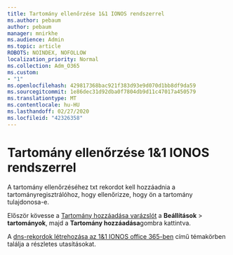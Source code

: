 ```yaml
---
title: Tartomány ellenőrzése 1&1 IONOS rendszerrel
ms.author: pebaum
author: pebaum
manager: mnirkhe
ms.audience: Admin
ms.topic: article
ROBOTS: NOINDEX, NOFOLLOW
localization_priority: Normal
ms.collection: Adm_O365
ms.custom:
- "1"
ms.openlocfilehash: 429817368bac921f383d93e9d070d1bb8df9da59
ms.sourcegitcommit: 1e86dec31d92dba0f7804db9d11c47017a450579
ms.translationtype: MT
ms.contentlocale: hu-HU
ms.lasthandoff: 02/27/2020
ms.locfileid: "42326358"
---
```

# <a name="verify-your-domain-with-11-ionos"></a>Tartomány ellenőrzése 1&1 IONOS rendszerrel

A tartomány ellenőrzéséhez txt rekordot kell hozzáadnia a tartományregisztrálóhoz, hogy ellenőrizze, hogy ön a tartomány tulajdonosa-e. 

Először kövesse a [Tartomány hozzáadása varázslót](https://portal.office.com/adminportal/home#/Domains) a **Beállítások** \> **tartományok**, majd a **Tartomány hozzáadása**gombra kattintva.
  
A [dns-rekordok létrehozása az 1&1 IONOS office 365-ben](https://docs.microsoft.com/microsoft-365/admin/dns/create-dns-records-at-1-1-internet) című témakörben találja a részletes utasításokat.